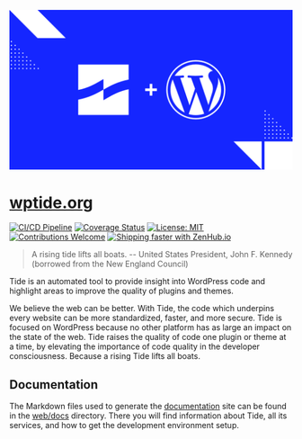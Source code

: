 ![](web/.vuepress/public/assets/img/tide-wp.png)

# [wptide.org](https://wptide.org)

[![CI/CD Pipeline](https://github.com/wptide/wptide.org/workflows/CI/CD%20Pipeline/badge.svg?branch=develop)](https://github.com/wptide/wptide.org/actions?query=workflow%3A%22CI%2FCD+Pipeline%22)
[![Coverage Status](https://coveralls.io/repos/github/wptide/wptide.org/badge.svg?branch=develop)](https://coveralls.io/github/wptide/wptide.org?branch=develop)
[![License: MIT](https://img.shields.io/badge/License-MIT-blue.svg)](LICENSE)
[![Contributions Welcome](https://img.shields.io/badge/contributions-welcome-brightgreen.svg?style=flat)](web/docs/contributing/README.md)
[![Shipping faster with ZenHub.io](https://img.shields.io/badge/Shipping_faster_with-ZenHub.io-6567bd.svg?style=flat)](https://www.zenhub.com/)

> A rising tide lifts all boats. -- United States President, John F. Kennedy (borrowed from the New England Council)

Tide is an automated tool to provide insight into WordPress code and highlight areas to improve the quality of plugins and themes.

We believe the web can be better. With Tide, the code which underpins every website can be more standardized, faster, and more secure. Tide is focused on WordPress because no other platform has as large an impact on the state of the web. Tide raises the quality of code one plugin or theme at a time, by elevating the importance of code quality in the developer consciousness. Because a rising Tide lifts all boats.

## Documentation

The Markdown files used to generate the [documentation](https://wptide.org) site can be found in the [web/docs](web/docs) directory. There you will find information about Tide, all its services, and how to get the development environment setup.

